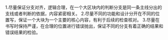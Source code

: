1.尽量保证分支对齐，逻辑合理，在一个大区块内的判断分支是同一条主线分出的支线或者判断的依据，内容紧密相关。
2.尽量不同的功能和设计分开在不同的位置写，保证一个大块为一个主要的核心内容，有利于后续的检查核对。
3.尽量在书写时保持严谨，在合理的位置进行错误抛出，保证不同的分支有着正确的结果和错误结果的检验。
